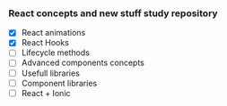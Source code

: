 ### React concepts and new stuff study repository


- [X] React animations
- [X] React Hooks
- [ ] Lifecycle methods
- [ ] Advanced components concepts
- [ ] Usefull libraries
- [ ] Component libraries
- [ ] React + Ionic
